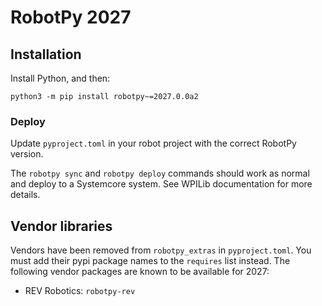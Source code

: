 RobotPy 2027
============

## Installation

Install Python, and then:

    python3 -m pip install robotpy~=2027.0.0a2

### Deploy

Update `pyproject.toml` in your robot project with the correct RobotPy version.

The `robotpy sync` and `robotpy deploy` commands should work as normal and
deploy to a Systemcore system. See WPILib documentation for more details.

## Vendor libraries

Vendors have been removed from `robotpy_extras` in `pyproject.toml`. You must add
their pypi package names to the `requires` list instead. The following vendor
packages are known to be available for 2027:

* REV Robotics: `robotpy-rev`
